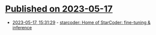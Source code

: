 # [Published on 2023-05-17](index.md)

* [2023-05-17, 15:31:29](https://lobste.rs/s/rhlfrz/starcoder_home_starcoder_fine_tuning) - [starcoder: Home of StarCoder: fine-tuning & inference](https://github.com/bigcode-project/starcoder)
